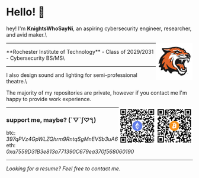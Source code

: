 # Hello! 👋
hey! I'm **KnightsWhoSayNi**, an aspiring cybersecurity engineer, researcher, and avid maker.\

<img align="right" width="100px" src="/img/rit.png">
<hr align="left">
**Rochester Institute of Technology** - Class of 2029/2031 - Cybersecurity BS/MS\
<hr align="left">

I also design sound and lighting for semi-professional theatre.\

The majority of my repositories are private, however if you contact me I'm happy to provide work experience.

<img align="right" width="100px" src="/img/btc.svg">
<img align="right" width="100px" src="/img/eth.svg">
<hr align="left">

### support me, maybe? (´▽`ʃ♡ƪ)

btc: *397qPVz4GpWLZQhrm9RntqSgMnEVSb3uA6*\
eth: *0xa7559D31B3e813a771390C679ea370f568060190*
<hr align="left">

*Looking for a resume? Feel free to contact me.*
